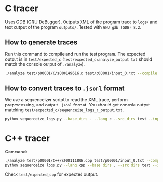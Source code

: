 # C tracer

Uses GDB (GNU DeBugger). Outputs XML of the program trace to `logs/` and text output of the program `outputs/`.
Tested with `GNU gdb (GDB) 8.2`.

## How to generate traces

Run this command to compile and run the test program. The expected output is in `test/expected_c` (`test/expected_c/analyze_output.txt` should match the console output of `./analyze`).

```bash
./analyze test/p00001/C/s000149616.c test/p00001/input_0.txt --compile --infer_output_files -v  # Compile and run s000149616.c with input input_0.txt; output to logs/ and outputs/
```

## How to convert traces to `.jsonl` format

We use a sequenceizer script to read the XML trace, perform preprocessing, and output `.jsonl` format.
You should get console output matching `test/expected_c/sequenceize_logs_c_output.txt`.

```bash
python sequenceize_logs.py --base_dirs . --lang c --src_dirs test --input_dirs test
```

# C++ tracer

Command:

```bash
./analyze test/p00001/C++/s000111806.cpp test/p00001/input_0.txt --compile --infer_output_files -v
python sequenceize_logs.py --lang cpp --base_dirs . --src_dirs test --input_dirs test
```

Check `test/expected_cpp` for expected output.
